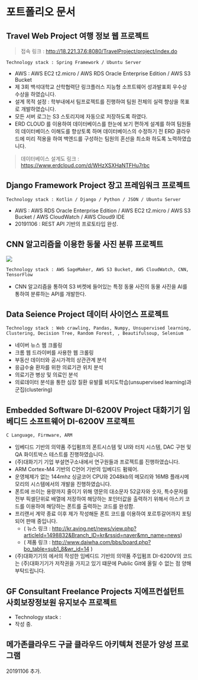포트폴리오 문서
===========================================================================================

Travel Web Project 여행 정보 웹 프로젝트
-------------------------------------------------------------------------------------------
> 접속 링크 : http://18.221.37.6:8080/TravelProject/project/index.do

    Technology stack : Spring Framework / Ubuntu Server

- AWS : AWS EC2 t2.micro / AWS RDS Oracle Enterprise Edition / AWS S3 Bucket
- 제 3회 백석대학교 산학협력단 링크플러스 지능형 소프트웨어 성과발표회 우수상 수상을 하였습니다.
- 설계 목적 설정 : 학부내에서 팀프로젝트를 진행하여 팀원 전체의 실력 향상을 목표로 개발하였습니다.
- 모든 서버 로그는 S3 스토리지에 자동으로 저장하도록 하였다.
- ERD CLOUD 를 이용하여 데이터베이스를 한눈에 보기 편하게 설계를 하여 팀원들의 데이터베이스 이해도를 향상토록 하며 데이터베이스의 수정하기 전 ERD 클라우드에 미리 적용을 하여 백엔드를 구성하는 팀원의 혼선을 최소화 하도록 노력하였습니다.
> 데이터베이스 설계도 링크 : https://www.erdcloud.com/d/WHzXSXHaNTFHu7rbc


Django Framework Project 장고 프레임워크 프로젝트
------------------------------------------------------------------------------------------
    Technology stack : Kotlin / Django / Python / JSON / Ubuntu Server
- AWS : AWS RDS Oracle Enterprise Edition / AWS EC2 t2.micro / AWS S3 Bucket / AWS CloudWatch / AWS Cloud9 IDE
- 20191106 : REST API 기반의 프로토타입 완성.

CNN 알고리즘을 이용한 동물 사진 분류 프로젝트
------------------------------------------------------------------------------------------
<img src="https://raw.githubusercontent.com/dsg890789/JwsPortfolio/master/CNN%20Model%20Project/CNN%20Model%20Project%20%EC%84%A4%EA%B3%84%20%EC%9D%B4%EB%AF%B8%EC%A7%80.png">

    Technology stack : AWS SageMaker, AWS S3 Bucket, AWS CloudWatch, CNN, TensorFlow

 - CNN 알고리즘을 통하여 S3 버켓에 들어있는 특정 동물 사진의 동물 사진을 AI를 통하여 분류하는 API를 개발한다.

Data Seience Project 데이터 사이언스 프로젝트
------------------------------------------------------------------------------------------
    Technology stack : Web crawling, Pandas, Numpy, Unsupervised learning, Clustering, Decision Tree, Random Forest, , Beautifulsoup, Selenium
- 네이버 뉴스 웹 크롤링
- 크롬 웹 드라이버를 사용한 웹 크롤링
- 부동산 데이터와 공시가격의 상관관계 분석
- 응급수술 환자를 위한 의료기관 위치 분석
- 의료기관 병상 및 의료인 분석
- 의료데이터 분석을 통한 심장 질환 유발률 비지도학습(unsupervised learning)과 군집(clustering)


Embedded Software DI-6200V Project 대화기기 임베디드 소프트웨어 DI-6200V 프로젝트
------------------------------------------------------------------------------------------ 
    C Language, Firmware, ARM
- 임베디드 기반의 의약품 주입펌프의 폰트시스템 및 UI와 터치 시스템, DAC 구현 및 QA 화이트박스 테스트를 진행하였습니다.
- (주)대화기기 기업 부설연구소내에서 연구원들과 프로젝트를 진행하였습니다.
- ARM Cortex-M4 기반의 C언어 기반의 임베디드 펌웨어.
- 운영체제가 없는 144mhz 싱글코어 CPU와 2048kb의 메모리와 16MB 플래시메모리의 시스템에서의 개발을 진행하였습니다.
- 폰트에 쓰이는 용량까지 줄이기 위해 영문의 대소문자 52글자와 숫자, 특수문자를 전부 픽셀단위로 배열에 저장하여 해당하는 포인터값을 출력하기 위해서 아스키 코드를 이용하여 해당하는 폰트를 출력하는 코드를 완성함.
- 프리랜서 계약 종료 이후 제가 작성해둔 폰트 코드를 이용하여 포르투갈어까지 포팅되어 판매 중입니다.
  - ( 뉴스 링크 : http://kr.aving.net/news/view.php?articleId=1498832&Branch_ID=kr&rssid=naver&mn_name=news)
  - ( 제품 링크 : http://www.daiwha.com/bbs/board.php?bo_table=sub1_8&wr_id=14 )
- (주)대화기기의 에서의 작성한 임베디드 기반의 의약품 주입펌프 DI-6200V의 코드는 (주)대화기기가 저작권을 가지고 있기 떄문에 Public Git에 올릴 수 없는 점 양해부탁드립니다.


GF Consultant Freelance Projects 지에프컨설턴트 사회보장정보원 유지보수 프로젝트
------------------------------------------------------------------------------------------ 
- Technology stack :
- 작성 중.

메가존클라우드 구글 클라우드 아키텍쳐 전문가 양성 프로그램
------------------------------------------------------------------------------------------ 
20191106 추가.